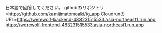日本語で回答してください。
githubのリポジトリ=https://github.com/kamijimatomoaki/tg_app
CloudrunのURL=https://werewolf-backend-483231515533.asia-northeast1.run.app, https://werewolf-frontend-483231515533.asia-northeast1.run.app
